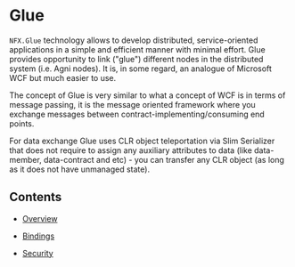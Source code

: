 # Glue

`NFX.Glue` technology allows to develop distributed, service-oriented applications in a simple and efficient manner with minimal effort. 
Glue provides opportunity to link  ("glue") different nodes in the distributed system (i.e. Agni nodes). 
It is, in some regard, an  analogue of Microsoft WCF but much easier to use.

The concept of Glue is very similar to what a concept of WCF is in terms of message passing, 
it is the message oriented framework where you exchange messages between contract-implementing/consuming end points.

For data exchange Glue uses CLR object teleportation via Slim Serializer that does not require to assign any auxiliary attributes to data 
(like data-member, data-contract and etc) - you can transfer any CLR object (as long as it does not have unmanaged state). 


## Contents

* [Overview](./overview.md)

* [Bindings](./bindings.md)

* [Security](./security.md)